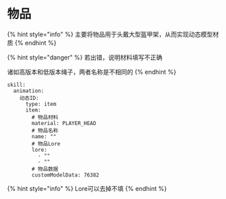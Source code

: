 # 物品

{% hint style="info" %}
主要将物品用于头戴大型盔甲架，从而实现动态模型材质
{% endhint %}

{% hint style="danger" %}
若出错，说明材料填写不正确

诸如高版本和低版本绳子，两者名称是不相同的
{% endhint %}

```text
skill:
  animation:
    动态ID:
      type: item
      item:
        # 物品材料
        material: PLAYER_HEAD
        # 物品名称
        name: ""
        # 物品Lore
        lore:
          - ""
          - ""
        # 物品数据
        customModelData: 76382
```

{% hint style="info" %}
Lore可以去掉不填
{% endhint %}

